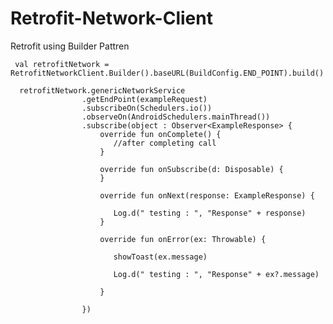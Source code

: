 # Retrofit-Network-Client
Retrofit using Builder Pattren


     val retrofitNetwork = RetrofitNetworkClient.Builder().baseURL(BuildConfig.END_POINT).build()

      retrofitNetwork.genericNetworkService
                    .getEndPoint(exampleRequest)
                    .subscribeOn(Schedulers.io())
                    .observeOn(AndroidSchedulers.mainThread())
                    .subscribe(object : Observer<ExampleResponse> {
                        override fun onComplete() {
                           //after completing call
                        }

                        override fun onSubscribe(d: Disposable) {
                        }

                        override fun onNext(response: ExampleResponse) {
                           
                           Log.d(" testing : ", "Response" + response)
                        }

                        override fun onError(ex: Throwable) {
                           
                           showToast(ex.message)
                         
                           Log.d(" testing : ", "Response" + ex?.message)
                           
                        }

                    })

